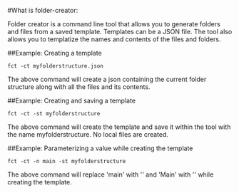 #What is folder-creator:

Folder creator is  a command line tool that allows you to generate folders and files from a saved template. Templates can be a JSON file. The tool also allows you to templatize the names and contents of the files and folders. 

##Example: Creating a template

`fct -ct myfolderstructure.json`

The above command will create a json containing the current folder structure along with all the files and its contents. 

##Example: Creating and saving a template

`fct -ct -st myfolderstructure` 

The above command will create the template and save it within the tool with the name myfolderstructure. No local files are created.

##Example: Parameterizing a value while creating the template

`fct -ct -n main -st myfolderstructure` 

The above command will replace 'main' with '<name>' and 'Main' with '<Name>' while creating the template.


